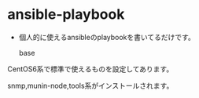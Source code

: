 ansible-playbook
================

* 個人的に使えるansibleのplaybookを書いてるだけです。

  base

CentOS6系で標準で使えるものを設定してあります。

snmp,munin-node,tools系がインストールされます。
